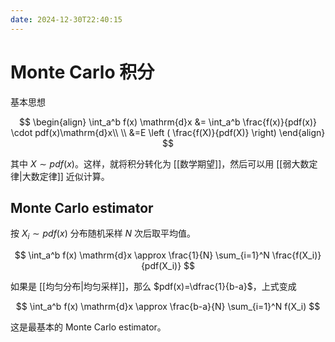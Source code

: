 ```yaml
---
date: 2024-12-30T22:40:15
---
```


# Monte Carlo 积分

基本思想

$$
\begin{align}
\int_a^b f(x) \mathrm{d}x &= \int_a^b \frac{f(x)}{pdf(x)} \cdot pdf(x)\mathrm{d}x\\
\\
&=E \left ( \frac{f(X)}{pdf(X)} \right)
\end{align}
$$

其中 $X \sim pdf(x)$。这样，就将积分转化为 [[数学期望]]，然后可以用 [[弱大数定律|大数定律]] 近似计算。

## Monte Carlo estimator

按 $X_i \sim pdf(x)$ 分布随机采样 $N$ 次后取平均值。

$$
\int_a^b f(x) \mathrm{d}x \approx \frac{1}{N} \sum_{i=1}^N \frac{f(X_i)}{pdf(X_i)}
$$

如果是 [[均匀分布|均匀采样]]，那么 $pdf(x)=\dfrac{1}{b-a}$，上式变成

$$
\int_a^b f(x) \mathrm{d}x \approx \frac{b-a}{N} \sum_{i=1}^N f(X_i)
$$

这是最基本的 Monte Carlo estimator。

